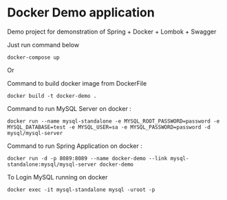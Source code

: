 # Docker Demo application

Demo project for demonstration of Spring + Docker + Lombok + Swagger

Just run command below
```
docker-compose up
```

Or

Command to build docker image from DockerFile

```
docker build -t docker-demo .
```

Command to run MySQL Server on docker :

```
docker run --name mysql-standalone -e MYSQL_ROOT_PASSWORD=password -e MYSQL_DATABASE=test -e MYSQL_USER=sa -e MYSQL_PASSWORD=password -d mysql/mysql-server
```

Command to run Spring Application on docker :

```
docker run -d -p 8089:8089 --name docker-demo --link mysql-standalone:mysql/mysql-server docker-demo
```

To Login MySQL running on docker

```
docker exec -it mysql-standalone mysql -uroot -p
```

